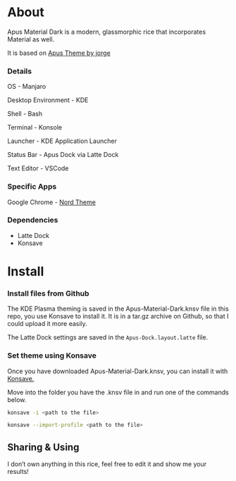 # About

Apus Material Dark is a modern, glassmorphic rice that incorporates Material as well.

It is based on [Apus Theme by jorge](https://gitlab.com/jomada/apus)

### Details

OS - Manjaro

Desktop Environment - KDE

Shell - Bash

Terminal - Konsole

Launcher - KDE Application Launcher

Status Bar - Apus Dock via Latte Dock

Text Editor - VSCode

### Specific Apps

Google Chrome - [Nord Theme](https://chrome.google.com/webstore/detail/nord/abehfkkfjlplnjadfcjiflnejblfmmpj)

### Dependencies

- Latte Dock
- Konsave

# Install

### Install files from Github

The KDE Plasma theming is saved in the Apus-Material-Dark.knsv file in this repo, you use Konsave to install it. It is in a tar.gz archive on Github, so that I could upload it more easily.

The Latte Dock settings are saved in the `Apus-Dock.layout.latte` file.

### Set theme using Konsave

Once you have downloaded Apus-Material-Dark.knsv, you can install it with [Konsave.](https://github.com/Prayag2/konsave)

Move into the folder you have the .knsv file in and run one of the commands below.

```bash
konsave -i <path to the file>
```

```bash
konsave --import-profile <path to the file>
```

## Sharing & Using

I don’t own anything in this rice, feel free to edit it and show me your results!
